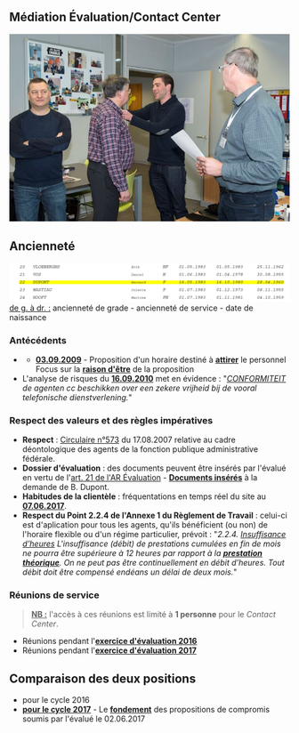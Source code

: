 ## Médiation &Eacute;valuation/Contact Center

![](Decoration.jpg "Cérémonie du 14.03.2017")

## Ancienneté

![](Anciennete.png)  
<u>de g. à dr. :</u> ancienneté de grade - ancienneté de service - date de naissance

### Antécédents

* * [**03.09.2009**](Werking_Contactcenter_20090903.pdf) - Proposition d'un horaire destiné à **<u>attirer</u>** le personnel<br>Focus sur la [**raison d'être**](Adaptation_Horaire.md) de la proposition
* L'analyse de risques du [**16.09.2010**](Risicoanalyse_20100916.pdf) met en évidence : "*<u>CONFORMITEIT</u> de agenten cc beschikken over een zekere vrijheid bij de vooral telefonische dienstverlening.*"

### Respect des valeurs et des règles impératives

* **Respect** : [Circulaire n°573](Valeurs.md) du 17.08.2007 relative au cadre déontologique des agents de la fonction publique administrative fédérale. 
* **Dossier d'évaluation** :  des documents peuvent être insérés par l'évalué en vertu de l'[art. 21 de l'AR &Eacute;valuation](Art_21_KB_Eval.png) - [**Documents insérés**](Valeurs.md) à la demande de B. Dupont.
* **Habitudes de la clientèle** : fréquentations en temps réel du site au [**07.06.2017**](https://bobjr-1.github.io/Temp/Mediation_CC/Frequentations_20170607.html).
* **Respect du Point 2.2.4 de l'Annexe 1 du Règlement de Travail** : celui-ci est d'aplication pour tous les agents, qu'ils bénéficient (ou non) de l'horaire flexible ou d'un régime particulier, prévoit : "*2.2.4. <u>Insuffisance d’heures</u> L'insuffisance (débit) de prestations cumulées en fin de mois ne pourra être supérieure à 12 heures par rapport à la [**prestation théorique**](Prestation_theorique.md). On ne peut pas être continuellement en débit d’heures. Tout débit doit être compensé endéans un délai de deux mois.*"

### Réunions de service

> **<u>NB :</u>** l'accès à ces réunions est limité à **1 personne** pour le *Contact Center*.

* Réunions pendant l'[**exercice d'évaluation 2016**](RS_2016.md)
* Réunions pendant l'[**exercice d'évaluation 2017**](RS_2017.md)

## Comparaison des deux positions

* pour le cycle 2016
* [**pour le cycle 2017**](Positions_2017.md) - Le [**fondement**](Zoom.md) des propositions de compromis soumis par l'évalué le 02.06.2017

